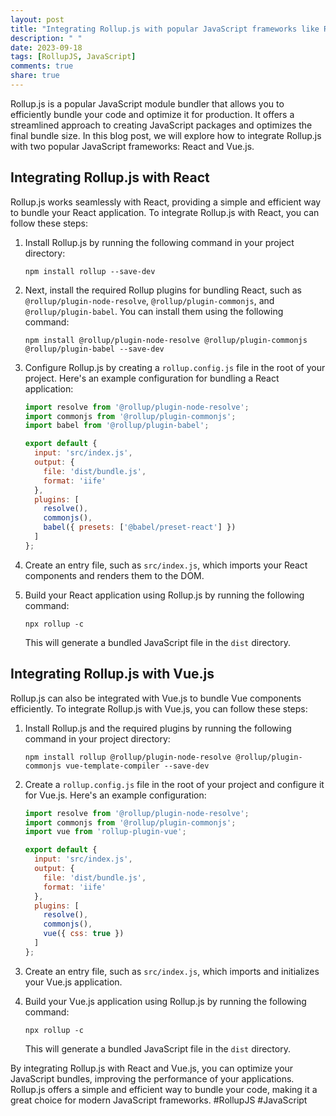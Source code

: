 ```yaml
---
layout: post
title: "Integrating Rollup.js with popular JavaScript frameworks like React and Vue.js"
description: " "
date: 2023-09-18
tags: [RollupJS, JavaScript]
comments: true
share: true
---
```


Rollup.js is a popular JavaScript module bundler that allows you to efficiently bundle your code and optimize it for production. It offers a streamlined approach to creating JavaScript packages and optimizes the final bundle size. In this blog post, we will explore how to integrate Rollup.js with two popular JavaScript frameworks: React and Vue.js.

## Integrating Rollup.js with React

Rollup.js works seamlessly with React, providing a simple and efficient way to bundle your React application. To integrate Rollup.js with React, you can follow these steps:

1. Install Rollup.js by running the following command in your project directory:
   ```
   npm install rollup --save-dev
   ```

2. Next, install the required Rollup plugins for bundling React, such as `@rollup/plugin-node-resolve`, `@rollup/plugin-commonjs`, and `@rollup/plugin-babel`. You can install them using the following command:
   ```
   npm install @rollup/plugin-node-resolve @rollup/plugin-commonjs @rollup/plugin-babel --save-dev
   ```

3. Configure Rollup.js by creating a `rollup.config.js` file in the root of your project. Here's an example configuration for bundling a React application:
   ```javascript
   import resolve from '@rollup/plugin-node-resolve';
   import commonjs from '@rollup/plugin-commonjs';
   import babel from '@rollup/plugin-babel';

   export default {
     input: 'src/index.js',
     output: {
       file: 'dist/bundle.js',
       format: 'iife'
     },
     plugins: [
       resolve(),
       commonjs(),
       babel({ presets: ['@babel/preset-react'] })
     ]
   };
   ```

4. Create an entry file, such as `src/index.js`, which imports your React components and renders them to the DOM.

5. Build your React application using Rollup.js by running the following command:
   ```
   npx rollup -c
   ```

   This will generate a bundled JavaScript file in the `dist` directory.

## Integrating Rollup.js with Vue.js

Rollup.js can also be integrated with Vue.js to bundle Vue components efficiently. To integrate Rollup.js with Vue.js, you can follow these steps:

1. Install Rollup.js and the required plugins by running the following command in your project directory:
   ```
   npm install rollup @rollup/plugin-node-resolve @rollup/plugin-commonjs vue-template-compiler --save-dev
   ```

2. Create a `rollup.config.js` file in the root of your project and configure it for Vue.js. Here's an example configuration:
   ```javascript
   import resolve from '@rollup/plugin-node-resolve';
   import commonjs from '@rollup/plugin-commonjs';
   import vue from 'rollup-plugin-vue';

   export default {
     input: 'src/index.js',
     output: {
       file: 'dist/bundle.js',
       format: 'iife'
     },
     plugins: [
       resolve(),
       commonjs(),
       vue({ css: true })
     ]
   };
   ```

3. Create an entry file, such as `src/index.js`, which imports and initializes your Vue.js application.

4. Build your Vue.js application using Rollup.js by running the following command:
   ```
   npx rollup -c
   ```

   This will generate a bundled JavaScript file in the `dist` directory.

By integrating Rollup.js with React and Vue.js, you can optimize your JavaScript bundles, improving the performance of your applications. Rollup.js offers a simple and efficient way to bundle your code, making it a great choice for modern JavaScript frameworks. #RollupJS #JavaScript